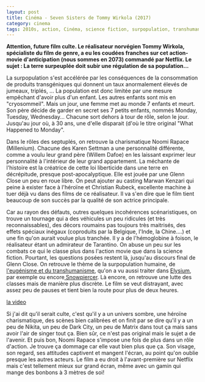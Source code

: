 ```yaml
---
layout: post
title: Cinéma - Seven Sisters de Tommy Wirkola (2017)
category: cinema
tags: 2010s, action, Cinéma, science fiction, surpopulation, transhumanisme
---
```

**Attention, future film culte. Le réalisateur norvégien Tommy Wirkola, spécialiste du film de genre, a eu les coudées franches sur cet action-movie d'anticipation (nous sommes en 2073) commandé par Netflix. Le sujet : La terre surpeuplée doit subir une régulation de sa population...**

La surpopulation s'est accélérée par les conséquences de la consommation de produits transgéniques qui donnent un taux anormalement élevés de jumeaux, triplés, ... La population est donc limitée par une mesure empêchant d'avoir plus d'un enfant. Les autres enfants sont mis en "cryosommeil". Mais un jour, une femme met au monde 7 enfants et meurt. Son père décide de garder en secret ses 7 petits enfants, nommés Monday, Tuesday, Wednesday... Chacune sort dehors à tour de rôle, selon le jour. Jusqu'au jour où, à 30 ans, une d'elle disparait (d'où le titre original "What Happened to Monday".

Dans le rôles des septuplés, on retrouve la charismatique Noomi Rapace (Millenium). Chacune des Karen Settman a une personnalité différente, comme a voulu leur grand père (Willem Dafoe) en les laissant exprimer leur personnalité à l'intérieur de leur grand appartement. La méchante de l'histoire est la créatrice de cette loi liberticide dans une terre en décrépitude, presque post-apocalyptique. Elle est jouée par une Glenn Close un peu en roue libre. On peut ajouter au casting Marwan Kenzari qui peine à exister face à l'héroïne et Christian Rubeck, excellente machine à tuer déjà vu dans des films de ce réalisateur. Il va s'en dire que le film tient beaucoup de son succès par la qualité de son actrice principale.

Car au rayon des défauts, outres quelques incohérences scénaristiques, on trouve un tournage qui a des véhicules un peu ridicules (et très reconnaissables), des décors roumains pas toujours très maitrisés, des effets spéciaux inégaux (coproduits par la Belgique, l'Inde, la Chine....) et une fin qu'on aurait voulue plus tranchée. Il y a de l'hémoglobine à foison, le réalisateur étant un admirateur de Tarantino. On abuse un peu sur les combats ce qui le classe plus dans l'action movie que dans la science fiction. Pourtant, les questions posées restent là, jusqu'au discours final de Glenn Close. On retrouve le thème de la surpopulation humaine, de <a href="https://cheziceman.wordpress.com/2014/08/29/science-de-leugenisme-au-transhumanisme/">l'eugénisme et du transhumanisme</a>, qu'on a vu aussi traiter dans <a href="https://cheziceman.wordpress.com/2013/09/13/cinema-elysium-de-neill-blomkamp-2013/">Elysium</a>, par exemple ou encore<a href="https://cheziceman.wordpress.com/2014/04/08/snowpiercer-le-transperceneige-de-bong-joon-ho-2013/"> Snowpiercer</a>. Là encore, on retrouve une lutte des classes mais de manière plus discrète. Le film se veut distrayant, avec assez peu de pauses et tient bien la route pour plus de deux heures.

[la video](https://www.youtube.com/watch?v=32Vl7IyvXWM)

Si j'ai dit qu'il serait culte, c'est qu'il y a un univers sombre, une héroïne charismatique, des scènes bien calibrées et on finit par se dire qu'il y a un peu de Nikita, un peu de Dark City, un peu de Matrix dans tout ça mais sans avoir l'air de singer tout ça. Bien sûr, ce n'est pas original mais le sujet a de l'avenir. Et puis bon, Noomi Rapace s'impose une fois de plus dans un rôle d'action. Je trouve ça dommage car elle vaut bien plus que ça. Son visage, son regard, ses attitudes captivent et mangent l'écran, au point qu'on oublie presque les autres acteurs. Le film a eu droit à l'avant-première sur Netflix mais c'est tellement mieux sur grand écran, même avec un gamin qui mange des bonbons à 3 mètres de soi!

